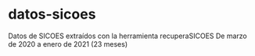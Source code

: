 # datos-sicoes
Datos de SICOES extraídos con la herramienta recuperaSICOES
De marzo de 2020 a enero de 2021 (23 meses)
